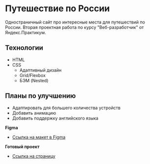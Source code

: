 # Путешествие по России

Одностраничный сайт про интересные места для путешествий по России. Вторая проектная работа по курсу "Веб-разработчик" от Яндекс.Практикум.

## Технологии

* HTML
* CSS
  - Адаптивный дизайн
  - Grid/Flexbox
  - БЭМ (Nested)

## Планы по улучшению

* Адаптировать для большего количества устройств
* Добавить анимацию
* Добавить поддержку английского языка


**Figma**

* [Ссылка на макет в Figma](https://www.figma.com/file/5S2WSbEFL6awjVWJ0NWL8Q/Sprint-3_-Russia-_-desktop-mobile?node-id=28503%3A0)

**Готовый проект**

* [Ссылка на страницу](https://dmitriy-edifanov.github.io/russian-travel/index.html)
